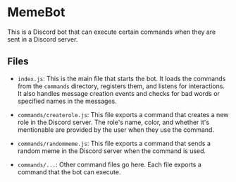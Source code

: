 # MemeBot

This is a Discord bot that can execute certain commands when they are sent in a Discord server.

## Files

- `index.js`: This is the main file that starts the bot. It loads the commands from the `commands` directory, registers them, and listens for interactions. It also handles message creation events and checks for bad words or specified names in the messages.

- `commands/createrole.js`: This file exports a command that creates a new role in the Discord server. The role's name, color, and whether it's mentionable are provided by the user when they use the command.

- `commands/randommeme.js`: This file exports a command that sends a random meme in the Discord server when the command is used.

- `commands/...`: Other command files go here. Each file exports a command that the bot can execute.